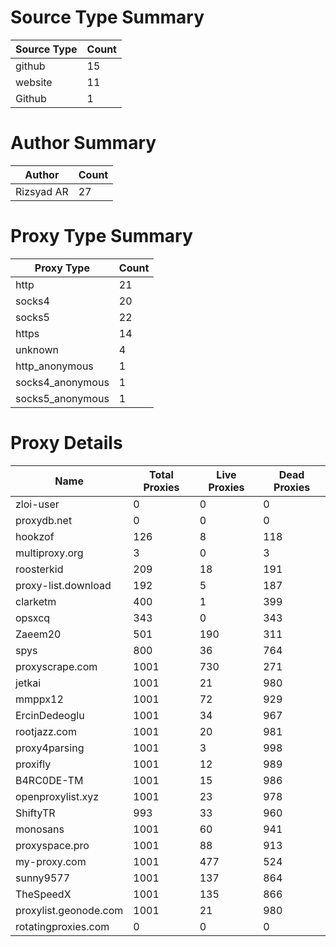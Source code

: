# Source Type Summary

| Source Type | Count |
|-------------|-------|
| github | 15 |
| website | 11 |
| Github | 1 |


# Author Summary

| Author | Count |
|--------|-------|
| Rizsyad AR | 27 |


# Proxy Type Summary

| Proxy Type | Count |
|------------|-------|
| http | 21 |
| socks4 | 20 |
| socks5 | 22 |
| https | 14 |
| unknown | 4 |
| http_anonymous | 1 |
| socks4_anonymous | 1 |
| socks5_anonymous | 1 |


# Proxy Details

| Name | Total Proxies | Live Proxies | Dead Proxies |
|------|---------------|--------------|---------------|
| zloi-user | 0 | 0 | 0 |
| proxydb.net | 0 | 0 | 0 |
| hookzof | 126 | 8 | 118 |
| multiproxy.org | 3 | 0 | 3 |
| roosterkid | 209 | 18 | 191 |
| proxy-list.download | 192 | 5 | 187 |
| clarketm | 400 | 1 | 399 |
| opsxcq | 343 | 0 | 343 |
| Zaeem20 | 501 | 190 | 311 |
| spys | 800 | 36 | 764 |
| proxyscrape.com | 1001 | 730 | 271 |
| jetkai | 1001 | 21 | 980 |
| mmppx12 | 1001 | 72 | 929 |
| ErcinDedeoglu | 1001 | 34 | 967 |
| rootjazz.com | 1001 | 20 | 981 |
| proxy4parsing | 1001 | 3 | 998 |
| proxifly | 1001 | 12 | 989 |
| B4RC0DE-TM | 1001 | 15 | 986 |
| openproxylist.xyz | 1001 | 23 | 978 |
| ShiftyTR | 993 | 33 | 960 |
| monosans | 1001 | 60 | 941 |
| proxyspace.pro | 1001 | 88 | 913 |
| my-proxy.com | 1001 | 477 | 524 |
| sunny9577 | 1001 | 137 | 864 |
| TheSpeedX | 1001 | 135 | 866 |
| proxylist.geonode.com | 1001 | 21 | 980 |
| rotatingproxies.com | 0 | 0 | 0 |
